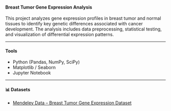 #### Breast Tumor Gene Expression Analysis

This project analyzes gene expression profiles in breast tumor and normal tissues to identify key genetic differences associated with cancer development. The analysis includes data preprocessing, statistical testing, and visualization of differential expression patterns.

---

#### Tools
- Python (Pandas, NumPy, SciPy)
- Matplotlib / Seaborn
- Jupyter Notebook

---

#### 📊 Datasets
- [Mendeley Data – Breast Tumor Gene Expression Dataset](https://data.mendeley.com/datasets/v3cc2p38hb/1)
